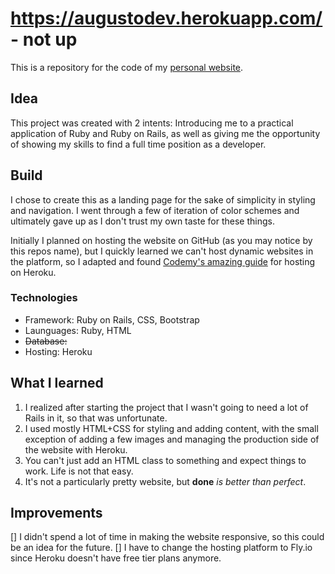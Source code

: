 # https://augustodev.herokuapp.com/ - not up 

This is a repository for the code of my [personal website](https://augustodev2.herokuapp.com/). 

## Idea

This project was created with 2 intents: Introducing me to a practical application of Ruby and Ruby on Rails, as well as giving me the opportunity of showing my skills to find a full time position as a developer.

## Build

I chose to create this as a landing page for the sake of simplicity in styling and navigation. I went through a few of iteration of color schemes and ultimately gave up as I don't trust my own taste for these things.

Initially I planned on hosting the website on GitHub (as you may notice by this repos name), but I quickly learned we can't host dynamic websites in the platform, so I adapted and found [Codemy's amazing guide](https://www.youtube.com/watch?v=XT23tcKRVvI) for hosting on Heroku.

### Technologies

* Framework: Ruby on Rails, CSS, Bootstrap
* Launguages: Ruby, HTML
* ~~Database:~~
* Hosting: Heroku

## What I learned

1. I realized after starting the project that I wasn't going to need a lot of Rails in it, so that was unfortunate. 
2. I used mostly HTML+CSS for styling and adding content, with the small exception of adding a few images and managing the production side of the website with Heroku.
3. You can't just add an HTML class to something and expect things to work. Life is not that easy.
4. It's not a particularly pretty website, but **done** *is better than perfect*.

## Improvements

[] I didn't spend a lot of time in making the website responsive, so this could be an idea for the future.
[] I have to change the hosting platform to Fly.io since Heroku doesn't have free tier plans anymore.
